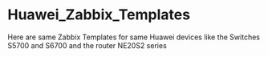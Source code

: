 # Huawei_Zabbix_Templates
Here are same Zabbix Templates for same Huawei devices like the Switches S5700 and S6700 and the router NE20S2 series
